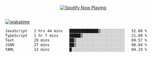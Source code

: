 

<p align="center">
  <a href="https://open.spotify.com/user/31ljmyymhthokwewwcd6dsdmvprm" target="_blank"><img src="https://novatorem-psi-rosy.vercel.app/api/spotify" alt="Spotify Now Playing"/></a>
</p>

##

[![wakatime](https://wakatime.com/badge/user/87646243-158a-4241-a3cb-668e1fa2dbb8.svg)](https://wakatime.com/@87646243-158a-4241-a3cb-668e1fa2dbb8)
<!--START_SECTION:waka-->

```txt
JavaScript   2 hrs 44 mins   █████████████▒░░░░░░░░░░░   52.68 %
TypeScript   1 hr 7 mins     █████▒░░░░░░░░░░░░░░░░░░░   21.69 %
Text         29 mins         ██▒░░░░░░░░░░░░░░░░░░░░░░   09.57 %
JSON         27 mins         ██▒░░░░░░░░░░░░░░░░░░░░░░   08.84 %
YAML         13 mins         █░░░░░░░░░░░░░░░░░░░░░░░░   04.19 %
```

<!--END_SECTION:waka-->
